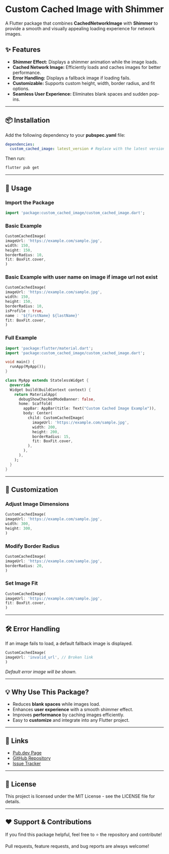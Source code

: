 # Custom Cached Image with Shimmer

A Flutter package that combines **CachedNetworkImage** with **Shimmer** to provide a smooth and visually appealing loading experience for network images.

## ✨ Features
- **Shimmer Effect:** Displays a shimmer animation while the image loads.
- **Cached Network Image:** Efficiently loads and caches images for better performance.
- **Error Handling:** Displays a fallback image if loading fails.
- **Customizable:** Supports custom height, width, border radius, and fit options.
- **Seamless User Experience:** Eliminates blank spaces and sudden pop-ins.

---

## 📦 Installation
Add the following dependency to your **pubspec.yaml** file:

```yaml
dependencies:
  custom_cached_image: latest_version # Replace with the latest version
```

Then run:

```sh
flutter pub get
```

---

## 🔧 Usage

### Import the Package
```dart
import 'package:custom_cached_image/custom_cached_image.dart';
```

### Basic Example
```dart
CustomCachedImage(
imageUrl: 'https://example.com/sample.jpg',
width: 150,
height: 150,
borderRadius: 10,
fit: BoxFit.cover,
)
```

### Basic Example with user name on image if image url not exist
```dart
CustomCachedImage(
imageUrl: 'https://example.com/sample.jpg',
width: 150,
height: 150,
borderRadius: 10,
isProfile : true,
name : '${firstName} ${lastName}'
fit: BoxFit.cover,
)
```



### Full Example
```dart
import 'package:flutter/material.dart';
import 'package:custom_cached_image/custom_cached_image.dart';

void main() {
  runApp(MyApp());
}

class MyApp extends StatelessWidget {
  @override
  Widget build(BuildContext context) {
    return MaterialApp(
      debugShowCheckedModeBanner: false,
      home: Scaffold(
        appBar: AppBar(title: Text("Custom Cached Image Example")),
        body: Center(
          child: CustomCachedImage(
            imageUrl: 'https://example.com/sample.jpg',
            width: 200,
            height: 200,
            borderRadius: 15,
            fit: BoxFit.cover,
          ),
        ),
      ),
    );
  }
}
```

---

## 🎨 Customization
### Adjust Image Dimensions
```dart
CustomCachedImage(
imageUrl: 'https://example.com/sample.jpg',
width: 300,
height: 300,
)
```

### Modify Border Radius
```dart
CustomCachedImage(
imageUrl: 'https://example.com/sample.jpg',
borderRadius: 20,
)
```

### Set Image Fit
```dart
CustomCachedImage(
imageUrl: 'https://example.com/sample.jpg',
fit: BoxFit.cover,
)
```

---

## 🛠️ Error Handling
If an image fails to load, a default fallback image is displayed.
```dart
CustomCachedImage(
imageUrl: 'invalid_url', // Broken link
)
```
_Default error image will be shown._

---

## 💡 Why Use This Package?
- Reduces **blank spaces** while images load.
- Enhances **user experience** with a smooth shimmer effect.
- Improves **performance** by caching images efficiently.
- Easy to **customize** and integrate into any Flutter project.

---

## 🔗 Links
- [Pub.dev Page](https://pub.dev/packages/custom_cached_image)
- [GitHub Repository](https://github.com/manushah77/custom_cache_image_package)
- [Issue Tracker](https://github.com/manushah77/custom_cached_image/issues)

---

## 📄 License
This project is licensed under the MIT License - see the LICENSE file for details.

---

## ❤️ Support & Contributions
If you find this package helpful, feel free to ⭐ the repository and contribute!

Pull requests, feature requests, and bug reports are always welcome!

